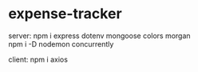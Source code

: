 # expense-tracker <br />

server: npm i express dotenv mongoose colors morgan <br />
npm i -D nodemon concurrently

client: npm i axios
